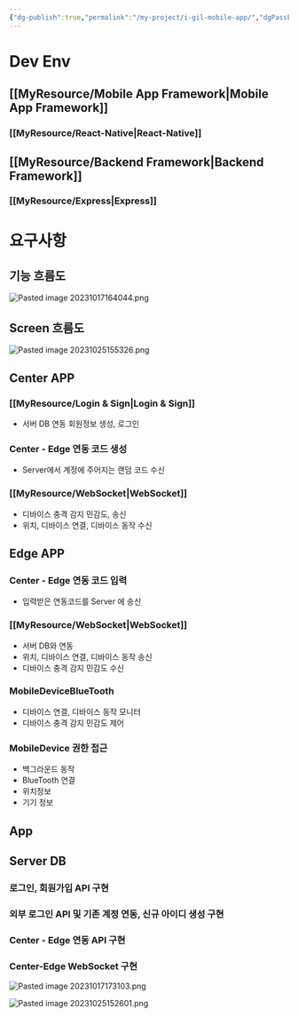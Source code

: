 ```yaml
---
{"dg-publish":true,"permalink":"/my-project/i-gil-mobile-app/","dgPassFrontmatter":true}
---
```



# Dev Env
## [[MyResource/Mobile App Framework\|Mobile App Framework]]
### [[MyResource/React-Native\|React-Native]]
## [[MyResource/Backend Framework\|Backend Framework]]
### [[MyResource/Express\|Express]]
# 요구사항
## 기능 흐름도
![Pasted image 20231017164044.png](/img/user/AttachedFile/Pasted%20image%2020231017164044.png)
## Screen 흐름도
![Pasted image 20231025155326.png](/img/user/AttachedFile/Pasted%20image%2020231025155326.png)
## Center APP
### [[MyResource/Login & Sign\|Login & Sign]]
- 서버 DB 연동 회원정보 생성, 로그인
### Center - Edge 연동 코드 생성
- Server에서 계정에 주어지는 랜덤 코드 수신
### [[MyResource/WebSocket\|WebSocket]]
- 디바이스 충격 감지 민감도, 송신
- 위치, 디바이스 연결, 디바이스 동작 수신
## Edge APP
### Center - Edge 연동 코드 입력
- 입력받은 연동코드를 Server 에 송신
### [[MyResource/WebSocket\|WebSocket]]
- 서버 DB와 연동
- 위치, 디바이스 연결, 디바이스 동작 송신
- 디바이스 충격 감지 민감도 수신
### MobileDeviceBlueTooth
- 디바이스 연결, 디바이스 동작 모니터
- 디바이스 충격 감지 민감도 제어
### MobileDevice 권한 접근
- 백그라운드 동작
- BlueTooth 연결
- 위치정보
- 기기 정보

## App



## Server DB
### 로그인, 회원가입 API 구현
### 외부 로그인 API 및 기존 계정 연동, 신규 아이디 생성 구현
### Center - Edge 연동 API 구현
### Center-Edge WebSocket 구현

![Pasted image 20231017173103.png](/img/user/AttachedFile/Pasted%20image%2020231017173103.png)

![Pasted image 20231025152601.png](/img/user/AttachedFile/Pasted%20image%2020231025152601.png)

